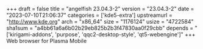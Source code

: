 +++
draft = false
title = "angelfish 23.04.3-2"
version = "23.04.3-2"
date = "2023-07-10T21:06:37"
categories = ['kde5-extra']
upstreamurl = "http://www.kde.org"
arch = "x86_64"
size = "1176124"
usize = "4722584"
sha1sum = "a4bb61a6a6b02b29eb825b2b3f47830aa0f29cbb"
depends = "['kirigami-addons', 'purpose', 'qqc2-desktop-style', 'qt5-webengine']"
+++
Web browser for Plasma Mobile